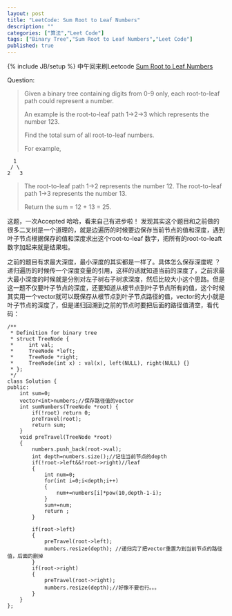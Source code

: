 ```yaml
---
layout: post
title: "LeetCode: Sum Root to Leaf Numbers"
description: ""
categories: ["算法","Leet Code"]
tags: ["Binary Tree","Sum Root to Leaf Numbers","Leet Code"]
published: true
---
```

{% include JB/setup %} 
中午回来刷Leetcode [Sum Root to Leaf Numbers][1] 

Question:

> Given a binary tree containing digits from 0-9 only, each root-to-leaf
> path could represent a number.
> 
> An example is the root-to-leaf path 1->2->3 which represents the
> number 123.
> 
> Find the total sum of all root-to-leaf numbers.
> 
> For example,
 
      1    
     / \   
    2   3 
 
>The root-to-leaf path 1->2 represents the number 12. The root-to-leaf path 1->3 represents the number 13.
> 
> Return the sum = 12 + 13 = 25.

这题，一次Accepted 哈哈，看来自己有进步啦！ 发现其实这个题目和之前做的很多二叉树是一个道理的，就是边遍历的时候要边保存当前节点的值和深度，遇到叶子节点根据保存的值和深度求出这个root-to-leaf 数字，把所有的root-to-leaft 数字加起来就是结果啦。

之前的题目有求最大深度，最小深度的其实都是一样了。具体怎么保存深度呢 ？递归遍历的时候传一个深度变量的引用，这样的话就知道当前的深度了，之前求最大最小深度的时候就是分别对左子树右子树求深度，然后比较大小这个思路。但是这一题不仅要叶子节点的深度，还要知道从根节点到叶子节点所有的值，这个时候其实用一个vector就可以既保存从根节点到叶子节点路径的值，vector的大小就是叶子节点的深度了，但是递归回溯到之前的节点时要把后面的路径值清空，看代码：

    /**
     * Definition for binary tree
     * struct TreeNode {
     *     int val;
     *     TreeNode *left;
     *     TreeNode *right;
     *     TreeNode(int x) : val(x), left(NULL), right(NULL) {}
     * };
     */
    class Solution {
    public:
        int sum=0;
        vector<int>numbers;//保存路径值的vector
        int sumNumbers(TreeNode *root) {
            if(!root) return 0;
            preTravel(root);
            return sum;
        }
        void preTravel(TreeNode *root)
        {
            numbers.push_back(root->val);
            int depth=numbers.size();//记住当前节点的depth
            if(!root->left&&!root->right)//leaf
            {
                int num=0;
                for(int i=0;i<depth;i++)
                {
                    num+=numbers[i]*pow(10,depth-1-i);
                }
                sum+=num;
                return ;
            }
            
            if(root->left)
            {
                preTravel(root->left);
                numbers.resize(depth); //递归完了把vector重置为到当前节点的路径值，后面的删掉
            }
            if(root->right)
            {
                preTravel(root->right);
                numbers.resize(depth);//好像不要也行。。。
            }
        }
    };


  [1]: http://oj.leetcode.com/problems/sum-root-to-leaf-numbers/
